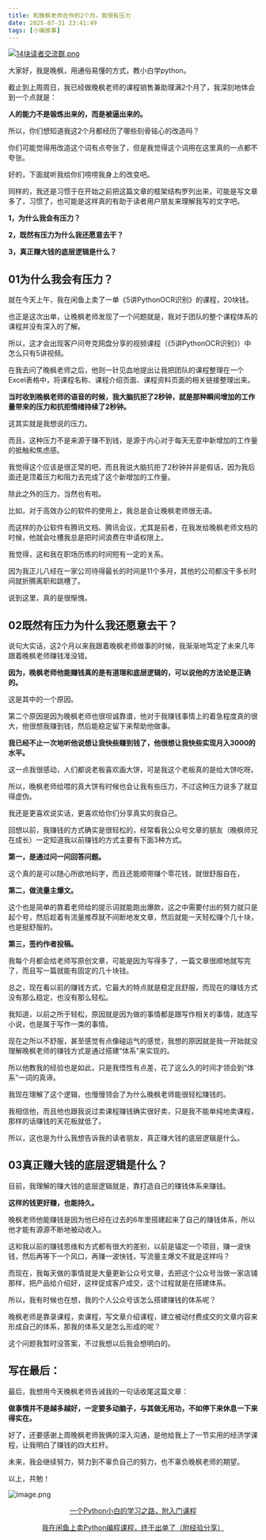 ```yaml
---
title: 和晚枫老师合作的2个月，我很有压力
date: 2025-07-31 23:41:49
tags: [小编故事]
---
```

[![14块读者交流群.png](https://raw.gitcode.com/user-images/assets/5027920/48edc8fa-6d2e-4eca-9e14-d71638eadb55/14块读者交流群.png '14块读者交流群.png')](https://mp.weixin.qq.com/s?__biz=MzUzNTc5NjA4NQ==&mid=2247502200&idx=1&sn=7e543675545ac6622123af6009fdebce&scene=21#wechat_redirect)

大家好，我是晚枫，用通俗易懂的方式，教小白学python。

截止到上周周日，我已经做晚枫老师的课程销售兼助理满2个月了，我深刻地体会到一个点就是：

**人的能力不是锻炼出来的，而是被逼出来的。**

所以，你们想知道我这2个月都经历了哪些刻骨铭心的改造吗？

你们可能觉得用改造这个词有点夸张了，但是我觉得这个词用在这里真的一点都不夸张。

好的，下面就听我给你们唠唠我身上的改变吧。

同样的，我还是习惯于在开始之前把这篇文章的框架结构罗列出来，可能是写文章多了，习惯了，也可能是这样真的有助于读者用户朋友来理解我写的文字吧。

**1，为什么我会有压力？**

**2，既然有压力为什么我还愿意去干？**

**3，真正赚大钱的底层逻辑是什么？**

## 01为什么我会有压力？
就在今天上午，我在闲鱼上卖了一单《5讲PythonOCR识别》的课程，20块钱。

也正是这次出单，让晚枫老师发现了一个问题就是，我对于团队的整个课程体系的课程并没有深入的了解。

所以，这才会出现客户问夸克网盘分享的视频课程（《5讲PythonOCR识别》）中怎么只有5讲视频。

在我去问了晚枫老师之后，他则一针见血地提出让我把团队的课程整理在一个Excel表格中，将课程名称、课程介绍页面、课程资料页面的相关链接整理出来。

**当时收到晚枫老师的语音的时候，我大脑抗拒了2秒钟，就是那种瞬间增加的工作量带来的压力和抗拒情绪持续了2秒钟。**

这其实就是我想说的压力。

而且，这种压力不是来源于赚不到钱，是源于内心对于每天无意中新增加的工作量的抵触和焦虑感。

我觉得这个应该是很正常的吧，而且我说大脑抗拒了2秒钟并非是假话，因为我后面还是顶着压力和阻力去完成了这个新增加的工作量。

除此之外的压力，当然也有啦。

比如，对于高效办公的软件的使用上，我总是会让晚枫老师很无语。

而这样的办公软件有腾讯文档、腾讯会议，尤其是前者，在我发给晚枫老师文档的时候，他就会吐槽我总是把时间浪费在申请权限上。

我觉得，这和我在职场历练的时间短有一定的关系。

因为我正儿八经在一家公司待得最长的时间是11个多月，其他的公司都没干多长时间就折腾离职和跳槽了。

说到这里，真的是很惭愧。

## 02既然有压力为什么我还愿意去干？
说句大实话，这2个月以来我跟着晚枫老师做事的时候，我渐渐地笃定了未来几年跟着晚枫老师赚钱准没错。

**因为，晚枫老师他能赚钱真的是有道理和底层逻辑的，可以说他的方法论是正确的。**

这是其中的一个原因。

第二个原因是因为晚枫老师也很坦诚靠谱，他对于我赚钱事情上的着急程度真的很大，他很想我赚到钱，然后能稳定留下来帮助他做事。

**我已经不止一次地听他说想让我快些赚到钱了，他很想让我快些实现月入3000的水平。**

这一点我很感动，人们都说老板喜欢画大饼，可是我这个老板真的是给大饼吃呀。

所以，晚枫老师给喂的真大饼有时候也会让我有些压力，不过这种压力说多了就显得虚伪。

我还是更喜欢说实话，更喜欢给你们分享真实的我自己。

回想以前，我赚钱的方式确实是很轻松的，经常看我公众号文章的朋友（晚枫师兄在成长）一定知道我以前赚钱的方式主要有下面3种方式。

**第一，是通过问一问回答问题。**

这个真的是可以随心所欲地码字，而且还能顺带赚个零花钱，就很舒服自在，

**第二，做流量主爆文。**

这个也是简单的靠着老师给的提示词就能跑出爆款，这之中需要付出的努力就只是起个号，然后趁着有流量推荐就不间断地发文章，然后就能一天轻松赚个几十块，也是挺舒服的。

**第三，签约作者投稿。**

我每个月都会给老师写原创文章，可能是因为写得多了，一篇文章很顺地就写完了，而且写一篇就能有固定的几十块钱。

总之，现在看以前的赚钱方式，它最大的特点就是稳定且舒服，而现在的赚钱方式没有那么稳定，也没有那么轻松。

我知道，以前之所于轻松，原因就是因为做的事情都是跟写作相关的事情，就连写小说，也是属于写作一类的事情。

现在之所以不舒服，甚至感觉有点像碰运气的感觉，我想的原因就是我一开始就没理解晚枫老师的赚钱方式是通过搭建“体系”来实现的。

所以他教我的经验也是如此，只是我悟性有点差，花了这么久的时间才领会到“体系”一词的真谛。

我现在理解了这个逻辑，也慢慢领会了为什么晚枫老师能很轻松赚钱的。

我相信他，而且他也跟我说过卖课程赚钱确实很好卖，只是我不能单纯地卖课程，那样的话赚钱的天花板就低了。

所以，这也是为什么我想告诉我的读者朋友，真正赚大钱的底层逻辑是什么。

## 03真正赚大钱的底层逻辑是什么？
目前，我理解的赚大钱的底层逻辑就是，靠打造自己的赚钱体系来赚钱。

**这样的钱更好赚，也能持久。**

晚枫老师他能赚钱是因为他已经在过去的6年里搭建起来了自己的赚钱体系，所以他才能有源源不断地被动收入。

这和我以前的赚钱思维和方式都有很大的差别，以前是锚定一个项目，赚一波快钱，然后再等下一个风口，再赚一波快钱，写流量主爆文不就是这样吗？

而现在，我每天做的事情就是大量更新公众号文章，去把这个公众号当做一家店铺那样，把产品给介绍好，这样促成客户成交，这个过程就是在搭建体系。

所以，我有时候也在想，我的个人公众号该怎么搭建赚钱的体系呢？

晚枫老师是靠录课程，卖课程，写文章介绍课程，建立被动付费成交的文章内容来形成自己的体系，那我的体系又是怎么形成的呢？

这个问题我暂时没答案，不过我想以后我会想明白的。

## 写在最后：
最后，我想用今天晚枫老师告诫我的一句话收尾这篇文章：

**做事情并不是越多越好，一定要多动脑子，与其做无用功，不如停下来休息一下来得实在。**

好了，还要感谢上周晚枫老师我俩的深入沟通，是他给我上了一节实用的经济学课程，让我明白了赚钱的四大杠杆。

未来，我会继续努力，努力到不辜负自己的努力，也不辜负晚枫老师的期望。

以上，共勉！

![image.png](https://raw.gitcode.com/user-images/assets/5027920/665afe7b-9876-4c32-b433-522b8f8f2f9e/image.png 'image.png')
<center>
  
[一个Python小白的学习之路，附入门课程](https://mp.weixin.qq.com/s?__biz=MzUzNTc5NjA4NQ==&mid=2247502329&idx=1&sn=d8ffdbd41689302b30fa4b1f985f23cc&scene=21#wechat_redirect)

[我在闲鱼上卖Python编程课程，终于出单了（附经验分享）](https://mp.weixin.qq.com/s?__biz=MzUzNTc5NjA4NQ==&mid=2247502368&idx=1&sn=0b2c9f9c25bc4766309373e6e710784f&scene=21#wechat_redirect)